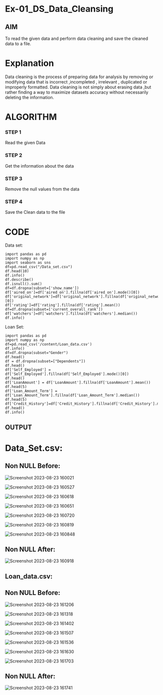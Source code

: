 # Ex-01_DS_Data_Cleansing


## AIM
To read the given data and perform data cleaning and save the cleaned data to a file. 

# Explanation
Data cleaning is the process of preparing data for analysis by removing or modifying data that is incorrect ,incompleted , irrelevant , duplicated or improperly formatted. 
Data cleaning is not simply about erasing data ,but rather finding a way to maximize datasets accuracy without necessarily deleting the information. 

# ALGORITHM
### STEP 1
Read the given Data
### STEP 2
Get the information about the data
### STEP 3
Remove the null values from the data
### STEP 4
Save the Clean data to the file

# CODE 
Data set:
```
import pandas as pd
import numpy as np
import seaborn as sns
df=pd.read_csv("/Data_set.csv")
df.head(10)
df.info()
df.describe()
df.isnull().sum()
df=df.dropna(subset=['show_name'])
df['aired_on']=df['aired_on'].fillna(df['aired_on'].mode()[0])
df['original_network']=df['original_network'].fillna(df['original_network'].mode()[0])
df['rating']=df['rating'].fillna(df['rating'].mean())
df=df.dropna(subset=['current_overall_rank'])
df['watchers']=df['watchers'].fillna(df['watchers'].median())
df.info()
```
Loan Set:
```
import pandas as pd
import numpy as np
df=pd.read_csv('/content/Loan_data.csv')
df.info()
df=df.dropna(subset="Gender")
df.head()
df = df.dropna(subset=["Dependents"])
df.head()
df['Self_Employed'] = df['Self_Employed'].fillna(df['Self_Employed'].mode()[0])
df.head()
df['LoanAmount'] = df['LoanAmount'].fillna(df['LoanAmount'].mean())
df.head(5)
df['Loan_Amount_Term'] = df['Loan_Amount_Term'].fillna(df['Loan_Amount_Term'].median())
df.head(5)
df['Credit_History']=df['Credit_History'].fillna(df['Credit_History'].min())
df.head()
df.info()
```
## OUTPUT
# Data_Set.csv:
## Non NULL Before:
![Screenshot 2023-08-23 160021](https://github.com/Adhithyaram29D/ODD2023-Datascience-Ex01/assets/119393540/ac3ee639-7861-45a7-bfcf-e4d09b5048ee)

![Screenshot 2023-08-23 160527](https://github.com/Adhithyaram29D/ODD2023-Datascience-Ex01/assets/119393540/61699c04-b00f-44c7-b1cd-f547c4ed1061)

![Screenshot 2023-08-23 160618](https://github.com/Adhithyaram29D/ODD2023-Datascience-Ex01/assets/119393540/1fcba8bc-5b2a-49c6-ab3d-a89a0de441b6)

![Screenshot 2023-08-23 160651](https://github.com/Adhithyaram29D/ODD2023-Datascience-Ex01/assets/119393540/fe2bb36f-a30e-422d-bd69-00638c78a030)

![Screenshot 2023-08-23 160720](https://github.com/Adhithyaram29D/ODD2023-Datascience-Ex01/assets/119393540/335d1ac0-6ed8-4864-9e57-9f94daaff8df)

![Screenshot 2023-08-23 160819](https://github.com/Adhithyaram29D/ODD2023-Datascience-Ex01/assets/119393540/8ff4f1f3-d568-42b6-8194-0838f5f39495)

![Screenshot 2023-08-23 160848](https://github.com/Adhithyaram29D/ODD2023-Datascience-Ex01/assets/119393540/7b781222-3db1-4b98-a2a9-754fc8b46085)

## Non NULL After:
![Screenshot 2023-08-23 160918](https://github.com/Adhithyaram29D/ODD2023-Datascience-Ex01/assets/119393540/c26fc030-86ba-4753-886f-4c0a1fe22bed)

## Loan_data.csv:
## Non NULL Before:
![Screenshot 2023-08-23 161206](https://github.com/Adhithyaram29D/ODD2023-Datascience-Ex01/assets/119393540/7df7a710-ecfd-4a78-aa14-f81659a0f24b)

![Screenshot 2023-08-23 161318](https://github.com/Adhithyaram29D/ODD2023-Datascience-Ex01/assets/119393540/7de3cddf-b2c9-4182-a1e6-4070d010bfe5)

![Screenshot 2023-08-23 161402](https://github.com/Adhithyaram29D/ODD2023-Datascience-Ex01/assets/119393540/64628d07-7543-43b0-aa94-d0ce1191d690)

![Screenshot 2023-08-23 161507](https://github.com/Adhithyaram29D/ODD2023-Datascience-Ex01/assets/119393540/22335e8f-ebf1-4fc3-b40c-a12dacb24673)

![Screenshot 2023-08-23 161536](https://github.com/Adhithyaram29D/ODD2023-Datascience-Ex01/assets/119393540/3133f293-2520-4321-a8d2-40580c920d10)

![Screenshot 2023-08-23 161630](https://github.com/Adhithyaram29D/ODD2023-Datascience-Ex01/assets/119393540/e3e0f979-d63e-4403-9680-cb5468793d12)

![Screenshot 2023-08-23 161703](https://github.com/Adhithyaram29D/ODD2023-Datascience-Ex01/assets/119393540/97143749-08e0-4d3f-8312-445a6773c6f3)

## Non NULL After:
![Screenshot 2023-08-23 161741](https://github.com/Adhithyaram29D/ODD2023-Datascience-Ex01/assets/119393540/fa4136e7-a738-4ee0-8211-81e7265fe566)

